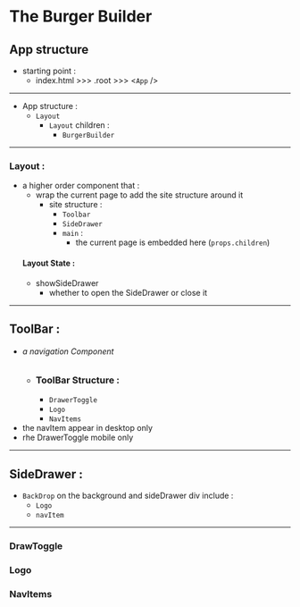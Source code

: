 # The Burger Builder

## App structure
- starting point :
  - index.html >>> .root >>> \<`App` \/> 
---
- App structure :
  - `Layout`
    - `Layout` children :
      - `BurgerBuilder`
  


----
### Layout :  
- a higher order component that :
  - wrap the current page to add the site structure around it
    - site structure : 
      - `Toolbar`
      - `SideDrawer`
      - `main` :
        - the current page is embedded here (`props.children`)
  #### Layout State :
  - showSideDrawer 
    - whether to open the SideDrawer or close it
---
## ToolBar :
- ###### a navigation Component 
    - ### ToolBar Structure :
      - `DrawerToggle`
      - `Logo`
      - `NavItems`
- the navItem appear in desktop only
- rhe DrawerToggle mobile only
      
---
## SideDrawer :
- `BackDrop` on the background and sideDrawer div include :
  - `Logo`
  - `navItem`
---
### DrawToggle

### Logo

### NavItems






























